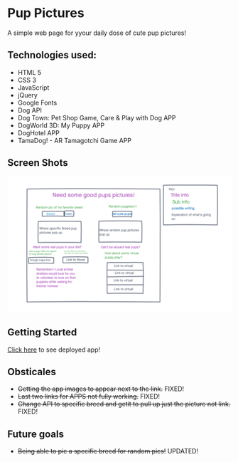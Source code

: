 # Pup Pictures

A simple web page for yyour daily dose of cute pup pictures! 

## Technologies used:
- HTML 5
- CSS 3
- JavaScript
- jQuery 
- Google Fonts
- Dog API
- Dog Town: Pet Shop Game, Care & Play with Dog APP
- DogWorld 3D: My Puppy APP
- DogHotel APP
- TamaDog! - AR Tamagotchi Game APP

## Screen Shots
![wireframe](./img/Wireframe.png)

## Getting Started
[Click here](https://pup-pictures.netlify.app/) to see deployed app!

## Obsticales
- ~~Getting the app images to appear next to the link.~~ FIXED!
- ~~Last two links for APPS not fully working.~~ FIXED!
- ~~Change API to specific breed and getit to pull up just the picture not link.~~ FIXED!

## Future goals
- ~~Being able to pic a specific breed for random pics!~~ UPDATED!